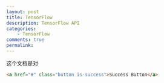 ```yaml
---
layout: post
title: TensorFlow
description: TensorFlow API
categories:
    - TensorFlow
comments: true
permalink: 
---
```


这个文档是对

```html
<a href="#" class="button is-success">Success Button</a>
```